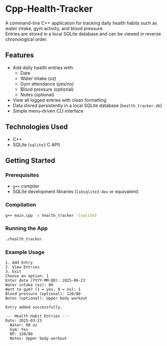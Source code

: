 # Cpp-Health-Tracker

A command-line C++ application for tracking daily health habits such as water intake, gym activity, and blood pressure.  
Entries are stored in a local SQLite database and can be viewed in reverse chronological order.

## Features

- Add daily health entries with:
  - Date
  - Water intake (oz)
  - Gym attendance (yes/no)
  - Blood pressure (optional)
  - Notes (optional)
- View all logged entries with clean formatting
- Data stored persistently in a local SQLite database (`health_tracker.db`)
- Simple menu-driven CLI interface

## Technologies Used

- C++
- SQLite (`sqlite3` C API)

## Getting Started

### Prerequisites

- `g++` compiler
- SQLite development libraries (`libsqlite3-dev` or equivalent)

### Compilation

```bash
g++ main.cpp -o health_tracker -lsqlite3
```

### Running the App

```bash
./health_tracker
```

### Example Usage

```
1. Add Entry
2. View Entries
3. Exit
Choose an option: 1
Enter date (YYYY-MM-DD): 2025-06-23
Water intake (oz): 80
Went to gym? (1 = yes, 0 = no): 1
Blood pressure (optional): 120/80
Notes (optional): Upper body workout

Entry added successfully.
```

```
--- Health Habit Entries ---
Date: 2025-03-23
  Water: 80 oz
  Gym: Yes
  BP: 120/80
  Notes: Upper body workout
```
